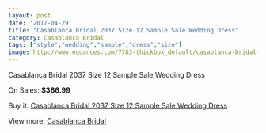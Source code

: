```yaml
---
layout: post
date: '2017-04-29'
title: "Casablanca Bridal 2037 Size 12 Sample Sale Wedding Dress"
category: Casablanca Bridal
tags: ["style","wedding","sample","dress","size"]
image: http://www.eudances.com/7783-thickbox_default/casablanca-bridal-2037-size-12-sample-sale-wedding-dress.jpg
---
```

Casablanca Bridal 2037 Size 12 Sample Sale Wedding Dress

On Sales: **$386.99**
<a href="https://www.eudances.com/en/casablanca-bridal/2748-casablanca-bridal-2037-size-12-sample-sale-wedding-dress.html"><amp-img layout="responsive" width="600" height="600" src="//www.eudances.com/7783-thickbox_default/casablanca-bridal-2037-size-12-sample-sale-wedding-dress.jpg" alt="Casablanca Bridal 2037 Size 12 Sample Sale Wedding Dress 0" /></a>
<a href="https://www.eudances.com/en/casablanca-bridal/2748-casablanca-bridal-2037-size-12-sample-sale-wedding-dress.html"><amp-img layout="responsive" width="600" height="600" src="//www.eudances.com/7784-thickbox_default/casablanca-bridal-2037-size-12-sample-sale-wedding-dress.jpg" alt="Casablanca Bridal 2037 Size 12 Sample Sale Wedding Dress 1" /></a>
<a href="https://www.eudances.com/en/casablanca-bridal/2748-casablanca-bridal-2037-size-12-sample-sale-wedding-dress.html"><amp-img layout="responsive" width="600" height="600" src="//www.eudances.com/7785-thickbox_default/casablanca-bridal-2037-size-12-sample-sale-wedding-dress.jpg" alt="Casablanca Bridal 2037 Size 12 Sample Sale Wedding Dress 2" /></a>

Buy it: [Casablanca Bridal 2037 Size 12 Sample Sale Wedding Dress](https://www.eudances.com/en/casablanca-bridal/2748-casablanca-bridal-2037-size-12-sample-sale-wedding-dress.html "Casablanca Bridal 2037 Size 12 Sample Sale Wedding Dress")

View more: [Casablanca Bridal](https://www.eudances.com/en/4-casablanca-bridal "Casablanca Bridal")